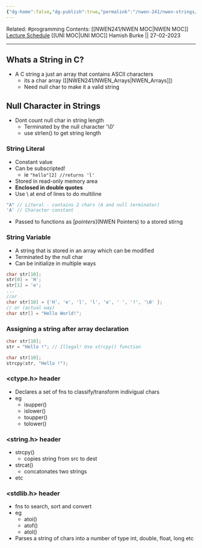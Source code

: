 ```yaml
---
{"dg-home":false,"dg-publish":true,"permalink":"/nwen-241/nwen-strings/","dgPassFrontmatter":true}
---
```



Related: #programming 
Contents: [[NWEN241/NWEN MOC\|NWEN MOC]]
[Lecture Schedule](https://ecs.wgtn.ac.nz/Courses/NWEN241_2023T1/LectureSchedule)
[[UNI MOC\|UNI MOC]]
Hamish Burke || 27-02-2023
***

## Whats a String in C?
- A C string a just an array that contains ASCII characters
	- its a char array ([[NWEN241/NWEN_Arrays\|NWEN_Arrays]])
	- Need null char to make it a valid string

## Null Character in Strings
- Dont count null char in string length
	- Terminated by the null character '\0'
	- use strlen() to get string length



### String Literal 
- Constant value
- Can be subscripted!
	- ie `"hello"[2] //returns 'l'`
- Stored in read-only memory area
- **Enclosed in double quotes**
- Use \ at end of lines to do multiline
```C
"A" // Literal - contains 2 chars (A and null terminator)
'A' // Character constant
```
- Passed to functions as [*pointers*](NWEN Pointers) to a stored stirng

### String Variable
- A string that is stored in an array which can be modified
- Terminated by the null char
- Can be initialize in multiple ways
```C
char str[10];
str[0] = 'H';
str[1] = 'e';
...
//or
char str[10] = {'H', 'e', 'l', 'l', 'o', ' ', '!', '\0' };
// or (actual way)
char str[] = "Hello World!"; 
```

### Assigning a string after array declaration
```C
char str[10];
str = "Hello !"; // Illegal! Use strcpy() function 

char str[10];
strcpy(str, "Hello !");
```

### <ctype.h> header
- Declares a set of fns to classify/transform indivigual chars
- eg
	- isupper()
	- islower()
	- toupper()
	- tolower()

### <string.h> header
- strcpy()
	- copies string from src to dest
- strcat()
	- concatonates two strings
- etc



### <stdlib.h> header
- fns to search, sort and convert
- eg
	- atoi()
	- atof()
	- atol()
- Parses a string of chars into a number of type int, double, float, long etc



